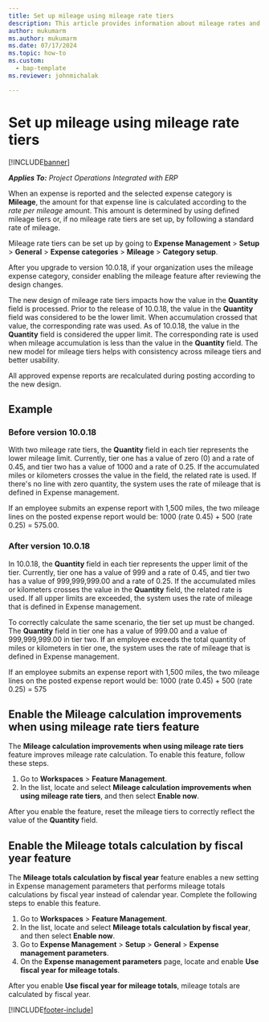```yaml
---
title: Set up mileage using mileage rate tiers
description: This article provides information about mileage rates and mileage rate tiers.
author: mukumarm
ms.author: mukumarm
ms.date: 07/17/2024
ms.topic: how-to
ms.custom: 
  - bap-template
ms.reviewer: johnmichalak

---
```


# Set up mileage using mileage rate tiers

[!INCLUDE[banner](../includes/banner.md)]

_**Applies To:** Project Operations Integrated with ERP_

When an expense is reported and the selected expense category is **Mileage**, the amount for that expense line is calculated according to the *rate per mileage* amount. This amount is determined by using defined mileage tiers or, if no mileage rate tiers are set up, by following a standard rate of mileage. 

Mileage rate tiers can be set up by going to **Expense Management** > **Setup** > **General** > **Expense categories** > **Mileage** > **Category setup**.

After you upgrade to version 10.0.18, if your organization uses the mileage expense category, consider enabling the mileage feature after reviewing the design changes. 

The new design of mileage rate tiers impacts how the value in the **Quantity** field is processed. Prior to the release of 10.0.18, the value in the **Quantity** field was considered to be the lower limit. When accumulation crossed that value, the corresponding rate was used. As of 10.0.18, the value in the **Quantity** field is considered the upper limit. The corresponding rate is used when mileage accumulation is less than the value in the **Quantity** field. The new model for mileage tiers helps with consistency across mileage tiers and better usability.   

All approved expense reports are recalculated during posting according to the new design.

## Example
 
### Before version 10.0.18
With two mileage rate tiers, the **Quantity** field in each tier represents the lower mileage limit. Currently, tier one has a value of zero (0) and a rate of 0.45, and tier two has a value of 1000 and a rate of 0.25. If the accumulated miles or kilometers crosses the value in the field, the related rate is used. If there's no line with zero quantity, the system uses the rate of mileage that is defined in Expense management. 
 
If an employee submits an expense report with 1,500 miles, the two mileage lines on the posted expense report would be: 1000 (rate 0.45) +  500 (rate 0.25) = 575.00.

### After version 10.0.18
In 10.0.18, the **Quantity** field in each tier represents the upper limit of the tier. Currently, tier one has a value of 999 and a rate of 0.45, and tier two has a value of 999,999,999.00 and a rate of 0.25. If the accumulated miles or kilometers crosses the value in the **Quantity** field, the related rate is used. If all upper limits are exceeded, the system uses the rate of mileage that is defined in Expense management. 
 
To correctly calculate the same scenario, the tier set up must be changed. The **Quantity** field in tier one has a value of 999.00 and a value of 999,999,999.00 in tier two. If an employee exceeds the total quantity of miles or kilometers in tier one, the system uses the rate of mileage that is defined in Expense management. 
  
If an employee submits an expense report with 1,500 miles, the two mileage lines on the posted expense report would be: 1000 (rate 0.45) +  500 (rate 0.25) = 575

## Enable the Mileage calculation improvements when using mileage rate tiers feature

The **Mileage calculation improvements when using mileage rate tiers** feature improves mileage rate calculation. To enable this feature, follow these steps.

1. Go to **Workspaces** > **Feature Management**. 
2. In the list, locate and select **Mileage calculation improvements when using mileage rate tiers**, and then select **Enable now**.

After you enable the feature, reset the mileage tiers to correctly reflect the value of the **Quantity** field. 

## Enable the Mileage totals calculation by fiscal year feature

The **Mileage totals calculation by fiscal year** feature enables a new setting in Expense management parameters that performs mileage totals calculations by fiscal year instead of calendar year. Complete the following steps to enable this feature.

1. Go to **Workspaces** > **Feature Management**.
1. In the list, locate and select **Mileage totals calculation by fiscal year**, and then select **Enable now**.
1. Go to **Expense Management** > **Setup** > **General** > **Expense management parameters**.
1. On the **Expense management parameters** page, locate and enable **Use fiscal year for mileage totals**.

After you enable **Use fiscal year for mileage totals**, mileage totals are calculated by fiscal year.

[!INCLUDE[footer-include](../includes/footer-banner.md)]
